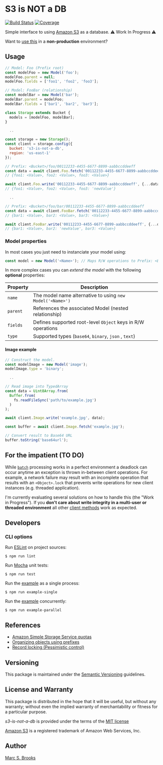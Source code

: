 # S3 is NOT a DB

[![Build Status](https://img.shields.io/github/actions/workflow/status/nuxy/s3-is-not-a-db/.github%2Fworkflows%2Fci.yml?branch=master)](https://app.travis-ci.com/github/nuxy/s3-is-not-a-db) [![Coverage](https://coveralls.io/repos/nuxy/s3-is-not-a-db/badge.svg?branch=master)](https://coveralls.io/r/nuxy/s3-is-not-a-db?branch=master)

Simple interface to using [Amazon S3](https://docs.aws.amazon.com/AmazonS3/latest/userguide/Welcome.html) as a database. :warning: Work In Progress :warning:

Want to [use this](#for-the-impatient-to-do) in a **non-production** environment?

## Usage

```javascript
// Model: Foo (Prefix root)
const modelFoo = new Model('foo');
modelFoo.parent = null;
modelFoo.fields = ['foo1', 'foo2', 'foo3'];

// Model: FooBar (relationship)
const modelBar = new Model('bar');
modelBar.parent = modelFoo;
modelBar.fields = ['bar1', 'bar2', 'bar3'];

class Storage extends Bucket {
  models = [modelFoo, modelBar];
}

  ..

const storage = new Storage();
const client = storage.config({
  bucket: 's3-is-not-a-db',
  region: 'us-east-1'
});

// Prefix: <Bucket>/foo/00112233-4455-6677-8899-aabbccddeeff
const data = await client.Foo.fetch('00112233-4455-6677-8899-aabbccddeeff');
// {foo1: <Value>, foo2: <Value>, foo3: <Value>}

await client.Foo.write('00112233-4455-6677-8899-aabbccddeeff', {...data, foo1: 'newValue'});
// {foo1: <Value>, foo2: <Value>, foo3: 'newValue'}

  ..

// Prefix: <Bucket>/foo/bar/00112233-4455-6677-8899-aabbccddeeff
const data = await client.FooBar.fetch('00112233-4455-6677-8899-aabbccddeeff');
// {bar1: <Value>, bar2: <Value>, bar3: <Value>}

await client.FooBar.write('00112233-4455-6677-8899-aabbccddeeff', {...data, bar2: 'newValue'});
// {bar1: <Value>, bar2: 'newValue', bar3: <Value>}
```

### Model properties

In most cases you just need to instanciate your model using:

```javascript
const model = new Model('<Name>'); // Maps R/W operations to Prefix: <Bucket>/<Name>
```

In more complex cases you can _extend the model_ with the following **optional** properties:

| Property | Description                                                  |
|----------|--------------------------------------------------------------|
| `name`   | The model name alternative to using `new Model('<Name>')`    |
| `parent` | References the associated Model (nested relationship)        |
| `fields` | Defines supported root-level `Object` keys in R/W operations |
| `type`   | Supported types (`base64`, `binary`, `json` , `text`)        |

#### Image example

```javascript
// Construct the model.
const modelImage = new Model('image');
modelImage.type = 'binary';

  ..

// Read image into TypedArray
const data = Uint8Array.from(
  Buffer.from(
    fs.readFileSync('path/to/example.jpg')
  )
);

await client.Image.write('example.jpg', data);

const buffer = await client.Image.fetch('example.jpg');

// Convert result to Base64 URL
buffer.toString('base64url');
```

## For the impatient (TO DO)

While [`batch`](https://github.com/nuxy/s3-is-not-a-db/blob/master/src/bucket/Actions.js#L274) processing works in a perfect environment a deadlock can occur anytime an exception is thrown in-between client operations.  For example, a network failure may result with an incomplete operation that results with an `<Object>.lock` that prevents write operations for new client instances (e.g. threaded application).

I'm currently evaluating several solutions on how to handle this (the "Work in Progress").  If you **don't care about write integrity in a multi-user or threaded environment** all other [client methods](https://nuxy.github.io/s3-is-not-a-db) work as expected.

## Developers

### CLI options

Run [ESLint](https://eslint.org/) on project sources:

    $ npm run lint

Run [Mocha](https://mochajs.org) unit tests:

    $ npm run test

Run the [example](https://github.com/nuxy/s3-is-not-a-db/tree/master/example) as a single process:

    $ npm run example-single

Run the [example](https://github.com/nuxy/s3-is-not-a-db/tree/master/example) concurrently:

    $ npm run example-parallel

## References

- [Amazon Simple Storage Service quotas](https://docs.aws.amazon.com/general/latest/gr/s3.html#limits_s3)
- [Organizing objects using prefixes](https://docs.aws.amazon.com/AmazonS3/latest/userguide/using-prefixes.html)
- [Record locking (Pessimistic control)](https://en.wikipedia.org/wiki/Record_locking)

## Versioning

This package is maintained under the [Semantic Versioning](https://semver.org) guidelines.

## License and Warranty

This package is distributed in the hope that it will be useful, but without any warranty; without even the implied warranty of merchantability or fitness for a particular purpose.

_s3-is-not-a-db_ is provided under the terms of the [MIT license](http://www.opensource.org/licenses/mit-license.php)

[Amazon S3](https://aws.amazon.com/s3) is a registered trademark of Amazon Web Services, Inc.

## Author

[Marc S. Brooks](https://github.com/nuxy)
